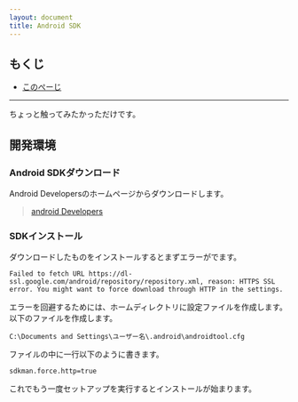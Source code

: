 ```yaml
---
layout: document
title: Android SDK
---
```

## もくじ

- [このぺーじ](index.html)

-----------------------------

ちょっと触ってみたかっただけです。

## 開発環境

### Android SDKダウンロード
Android Developersのホームページからダウンロードします。

> [android Developers](http://developer.android.com/sdk/index.html)

### SDKインストール
ダウンロードしたものをインストールするとまずエラーがでます。

    Failed to fetch URL https://dl-ssl.google.com/android/repository/repository.xml, reason: HTTPS SSL error. You might want to force download through HTTP in the settings.

エラーを回避するためには、ホームディレクトリに設定ファイルを作成します。
以下のファイルを作成します。

    C:\Documents and Settings\ユーザー名\.android\androidtool.cfg

ファイルの中に一行以下のように書きます。

    sdkman.force.http=true

これでもう一度セットアップを実行するとインストールが始まります。

